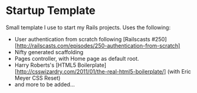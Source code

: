 # Startup Template
Small template I use to start my Rails projects. Uses the following:
- User authentication from scratch following [Railscasts #250][http://railscasts.com/episodes/250-authentication-from-scratch]
- Nifty generated scaffolding
- Pages controller, with Home page as default root.
- Harry Roberts's [HTML5 Boilerplate][http://csswizardry.com/2011/01/the-real-html5-boilerplate/] (with Eric Meyer CSS Reset)
- and more to be added...
